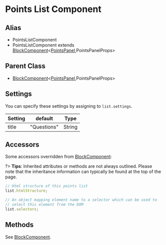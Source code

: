 # Points List Component

## Alias

- PointsListComponent
- PointsListComponent extends [BlockComponent](api-docs/base-classes/block-component.md)\<[PointsPanel](api-docs/points-panel/points-panel-model.md),PointsPanelProps\>

## Parent Class

- [BlockComponent](api-docs/base-classes/block-component.md)\<[PointsPanel](api-docs/points-panel/points-panel-model.md),PointsPanelProps\>

## Settings

You can specify these settings by assigning to `list.settings`.

| Setting | default     | Type   |
| ------- | ----------- | ------ |
| title   | "Questions" | String |

## Accessors

Some accessors overridden from [BlockComponent](/api-docs/base-classes/block-component.md):

?> **Tips**: Inherited attributes or methods are not always outlined.
Please note that the inheritance information can typically be found at the top of the page.

```javascript
// Html structure of this points list
list.htmlStructure;

// An object mapping element name to a selector which can be used to
// select this element from the DOM
list.selectors;
```

## Methods

See [BlockComponent](/api-docs/base-classes/block-component.md).
